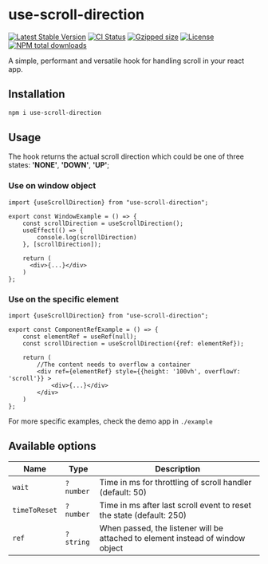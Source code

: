 # use-scroll-direction
[![Latest Stable Version](https://img.shields.io/npm/v/use-scroll-direction.svg)](https://www.npmjs.com/package/use-scroll-direction)
[![CI Status](https://github.com/AndrzejSala/use-scroll-direction/workflows/CI/badge.svg)](https://github.com/AndrzejSala/use-scroll-direction/actions)
[![Gzipped size](https://img.shields.io/bundlephobia/min/use-scroll-direction?label=size)](https://www.npmjs.com/package/use-scroll-direction)
[![License](https://img.shields.io/npm/l/use-scroll-direction.svg)](./LICENSE)
[![NPM total downloads](https://img.shields.io/npm/dt/use-scroll-direction.svg)](https://npmcharts.com/compare/use-scroll-direction?minimal=true)

A simple, performant and versatile hook for handling scroll in your react app.

## Installation
```bash
npm i use-scroll-direction
```

## Usage
The hook returns the actual scroll direction which could be one of three states: **'NONE'**, **'DOWN'**, **'UP'**;

### Use on window object
```tsx
import {useScrollDirection} from "use-scroll-direction";

export const WindowExample = () => {
    const scrollDirection = useScrollDirection();
    useEffect(() => {
        console.log(scrollDirection)
    }, [scrollDirection]);

    return (
      <div>{...}</div>
    )
};

```
### Use on the specific element
```tsx
import {useScrollDirection} from "use-scroll-direction";

export const ComponentRefExample = () => {
    const elementRef = useRef(null);
    const scrollDirection = useScrollDirection({ref: elementRef});

    return (
        //The content needs to overflow a container
        <div ref={elementRef} style={{height: '100vh', overflowY: 'scroll'}} >
            <div>{...}</div>
        </div>
    )
};
```

For more specific examples, check the demo app in `./example`

## Available options

| Name | Type | Description |
| - | - | - |
| `wait` | `?number` | Time in ms for throttling of scroll handler (default: 50)
| `timeToReset` | `?number` | Time in ms after last scroll event to reset the state (default: 250)
| `ref` | `?string` | When passed, the listener will be attached to element instead of window object 